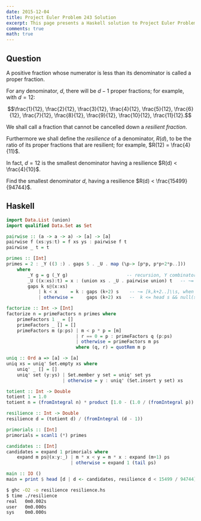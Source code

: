 ```yaml
---
date: 2015-12-04
title: Project Euler Problem 243 Solution
excerpt: This page presents a Haskell solution to Project Euler Problem 243.
comments: true
math: true
---
```



## Question

A positive fraction whose numerator is less than its denominator is called a proper fraction.

For any denominator, $d$, there will be $d - 1$ proper fractions; for example, with $d = 12$:

$$\frac{1}{12}, \frac{2}{12}, \frac{3}{12}, \frac{4}{12}, \frac{5}{12}, \frac{6}{12}, \frac{7}{12}, \frac{8}{12}, \frac{9}{12}, \frac{10}{12}, \frac{11}{12}.$$

We shall call a fraction that cannot be cancelled down a <em>resilient fraction</em>.

Furthermore we shall define the <em>resilience</em> of a denominator, $R(d)$, to be the ratio of its proper fractions that are resilient; for example, $R(12) = \frac{4}{11}$.

In fact, $d = 12$ is the smallest denominator having a resilience $R(d) < \frac{4}{10}$.

Find the smallest denominator $d$, having a resilience $R(d) < \frac{15499}{94744}$.






## Haskell

```haskell
import Data.List (union)
import qualified Data.Set as Set

pairwise :: (a -> a -> a) -> [a] -> [a]
pairwise f (xs:ys:t) = f xs ys : pairwise f t
pairwise _ t = t

primes :: [Int]
primes = 2 : _Y ((3 :) . gaps 5 . _U . map (\p-> [p*p, p*p+2*p..]))
    where
        _Y g = g (_Y g)                      -- recursion, Y combinator
        _U ((x:xs):t) = x : (union xs . _U . pairwise union) t   -- ~= nub.sort.concat
        gaps k s@(x:xs) 
            | k < x     = k : gaps (k+2) s    -- ~= [k,k+2..]\\s, when
            | otherwise =     gaps (k+2) xs   --  k <= head s && null(s\\[k,k+2..])

factorize :: Int -> [Int]
factorize n = primeFactors n primes where
    primeFactors 1 _ = []
    primeFactors _ [] = []
    primeFactors m (p:ps) | m < p * p = [m]
                          | r == 0 = p : primeFactors q (p:ps)
                          | otherwise = primeFactors m ps
                          where (q, r) = quotRem m p

uniq :: Ord a => [a] -> [a]
uniq xs = uniq' Set.empty xs where
    uniq' _ [] = []
    uniq' set (y:ys) | Set.member y set = uniq' set ys
                     | otherwise = y : uniq' (Set.insert y set) xs

totient :: Int -> Double
totient 1 = 1.0
totient n = (fromIntegral n) * product [1.0 - (1.0 / (fromIntegral p)) | p <- uniq $ factorize n]

resilience :: Int -> Double
resilience d = (totient d) / (fromIntegral (d - 1))

primorials :: [Int]
primorials = scanl1 (*) primes

candidates :: [Int]
candidates = expand 1 primorials where
    expand m ps@(x:y:_) | m * x < y = m * x : expand (m+1) ps
                        | otherwise = expand 1 (tail ps)

main :: IO ()
main = print $ head [d | d <- candidates, resilience d < 15499 / 94744]
```


```bash
$ ghc -O2 -o resilience resilience.hs
$ time ./resilience
real   0m0.002s
user   0m0.000s
sys    0m0.000s
```


